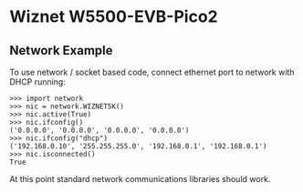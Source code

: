 # Wiznet W5500-EVB-Pico2

## Network Example

To use network / socket based code, connect ethernet port to network with DHCP running:

```
>>> import network
>>> nic = network.WIZNET5K()
>>> nic.active(True)
>>> nic.ifconfig()
('0.0.0.0', '0.0.0.0', '0.0.0.0', '0.0.0.0')
>>> nic.ifconfig("dhcp")
('192.168.0.10', '255.255.255.0', '192.168.0.1', '192.168.0.1')
>>> nic.isconnected()
True
```
At this point standard network communications libraries should work.
